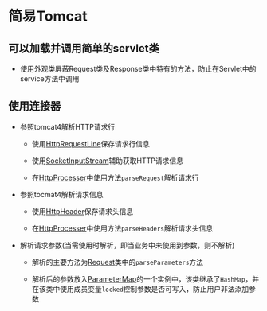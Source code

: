 # 简易Tomcat

## 可以加载并调用简单的servlet类

-   使用外观类屏蔽Request类及Response类中特有的方法，防止在Servlet中的service方法中调用

## 使用连接器

-   参照tomcat4解析HTTP请求行

    - 使用[HttpRequestLine](./src/main/java/hht/dragon/service/tomcat/connector/HttpRequestLine.java)保存请求行信息
    
    - 使用[SocketInputStream](./src/main/java/hht/dragon/service/tomcat/connector/SocketInputStream.java)辅助获取HTTP请求信息
    
    - 在[HttpProcesser](./src/main/java/hht/dragon/service/tomcat/connector/HttpProcesser.java)中使用方法`parseRequest`解析请求行
    
-   参照tocmat4解析请求信息

    - 使用[HttpHeader](./src/main/java/hht/dragon/service/tomcat/connector/HttpHeader.java)保存请求头信息
    
    - 在[HttpProcesser](./src/main/java/hht/dragon/service/tomcat/connector/HttpProcesser.java)中使用方法`parseHeaders`解析请求头信息
    
-   解析请求参数(当需使用时解析，即当业务中未使用到参数，则不解析)

    -   解析的主要方法为[Request](./src/main/java/hht/dragon/service/tomcat/connector/Request.java)类中的`parseParameters`方法
    
    -   解析后的参数放入[ParameterMap](./src/main/java/hht/dragon/service/tomcat/utils/ParameterMap.java)的一个实例中，该类继承了`HashMap`，并在该类中使用成员变量`locked`控制参数是否可写入，防止用户非法添加参数
    
